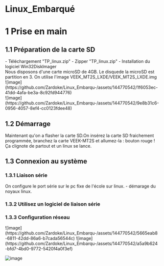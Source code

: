 # Linux_Embarqué
<h1>1 Prise en main</h1>
<h2>1.1 Préparation de la carte SD</h2>
- Téléchargement "TP_linux.zip"
- Zipper "TP_linux.zip"
- Installation du logiciel Win32DiskImager </br>
Nous disposons d'une carte microSD de 4GB. Le disquede la microSD est partition en 3. On utilise l'image VEEK_MT2S_LXDE/VEEK_MT2S_LXDE.img  </br>
![image](https://github.com/Zardoke/Linux_Embarqu-/assets/144770542/1f6053ec-41dd-4afa-be3a-8c92fd944776) </br>
![image](https://github.com/Zardoke/Linux_Embarqu-/assets/144770542/9e8b31c6-0956-4057-8ef4-cc0123fdee48) </br>

<h2>1.2 Démarrage</h2>
Maintenant qu'on a flasher la carte SD.On insérez la carte SD fraichement programmée, branchez la carte VEEK-MT2S et
allumez-la : bouton rouge ! Ça clignote de partout et un linux se lance.

<h2>1.3 Connexion au système</h2>
<h3>1.3.1 Liaison série</h3>
On configure le port série sur le pc fixe de l'école sur linux.
- démarage du noyaux linux.

<h3>1.3.2 Utilisez un logiciel de liaison série</h3>
<h3>1.3.3 Configuration réseau</h3>
![image](https://github.com/Zardoke/Linux_Embarqu-/assets/144770542/5665eab8-6811-42dd-86a6-b7cada56544c)
![image](https://github.com/Zardoke/Linux_Embarqu-/assets/144770542/a5a9b624-bfd7-4bd0-9772-5420f4a0f3ef)


![image](https://github.com/Zardoke/Linux_Embarqu-/assets/144770542/c5bd599b-0f6d-4339-aae7-954378bfbf9a)





